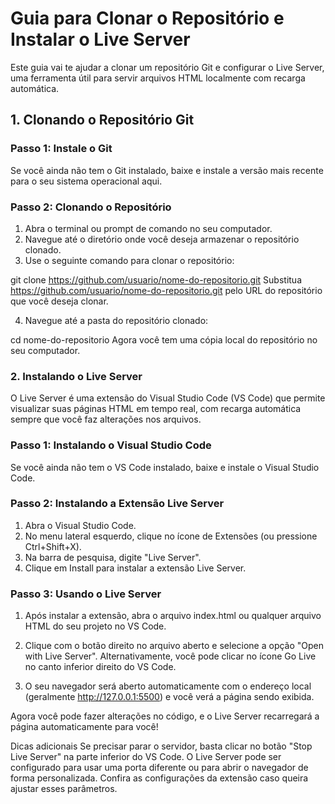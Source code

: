 # Guia para Clonar o Repositório e Instalar o Live Server
Este guia vai te ajudar a clonar um repositório Git e configurar o Live Server, uma ferramenta útil para servir arquivos HTML localmente com recarga automática.

## 1. Clonando o Repositório Git
### Passo 1: Instale o Git
Se você ainda não tem o Git instalado, baixe e instale a versão mais recente para o seu sistema operacional aqui.

### Passo 2: Clonando o Repositório
1. Abra o terminal ou prompt de comando no seu computador.
2. Navegue até o diretório onde você deseja armazenar o repositório clonado.
3. Use o seguinte comando para clonar o repositório:

git clone https://github.com/usuario/nome-do-repositorio.git
Substitua https://github.com/usuario/nome-do-repositorio.git pelo URL do repositório que você deseja clonar.

4. Navegue até a pasta do repositório clonado:

cd nome-do-repositorio
Agora você tem uma cópia local do repositório no seu computador.

### 2. Instalando o Live Server
O Live Server é uma extensão do Visual Studio Code (VS Code) que permite visualizar suas páginas HTML em tempo real, com recarga automática sempre que você faz alterações nos arquivos.

### Passo 1: Instalando o Visual Studio Code
Se você ainda não tem o VS Code instalado, baixe e instale o Visual Studio Code.

### Passo 2: Instalando a Extensão Live Server
1. Abra o Visual Studio Code.
2. No menu lateral esquerdo, clique no ícone de Extensões (ou pressione Ctrl+Shift+X).
3. Na barra de pesquisa, digite "Live Server".
3. Clique em Install para instalar a extensão Live Server.
### Passo 3: Usando o Live Server
1. Após instalar a extensão, abra o arquivo index.html ou qualquer arquivo HTML do seu projeto no VS Code.

2. Clique com o botão direito no arquivo aberto e selecione a opção "Open with Live Server".
Alternativamente, você pode clicar no ícone Go Live no canto inferior direito do VS Code.

3. O seu navegador será aberto automaticamente com o endereço local (geralmente http://127.0.0.1:5500) e você verá a página sendo exibida.

Agora você pode fazer alterações no código, e o Live Server recarregará a página automaticamente para você!

Dicas adicionais
Se precisar parar o servidor, basta clicar no botão "Stop Live Server" na parte inferior do VS Code.
O Live Server pode ser configurado para usar uma porta diferente ou para abrir o navegador de forma personalizada. Confira as configurações da extensão caso queira ajustar esses parâmetros.
